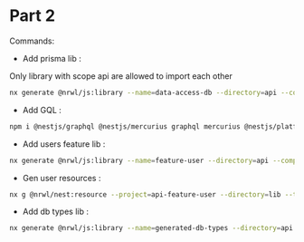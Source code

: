 # Part 2

Commands:

- Add prisma lib :

Only library with scope api are allowed to import each other

```bash
nx generate @nrwl/js:library --name=data-access-db --directory=api --compiler=swc --buildable --tags "scope:api"
```

- Add GQL :

```bash
npm i @nestjs/graphql @nestjs/mercurius graphql mercurius @nestjs/platform-fastify class-transformer class-validator
```

- Add users feature lib :

```bash
nx generate @nrwl/js:library --name=feature-user --directory=api --compiler=swc --buildable --tags "scope:api"
```

- Gen user resources :

```bash
nx g @nrwl/nest:resource --project=api-feature-user --directory=lib --type="graphql-code-first" --crud --name user
```

- Add db types lib :

```bash
nx generate @nrwl/js:library --name=generated-db-types --directory=api --compiler=swc --buildable --tags "scope:api"
```
